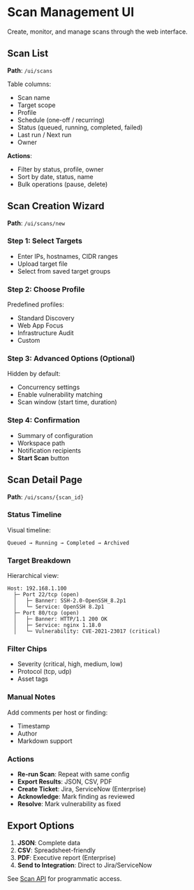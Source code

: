 # Scan Management UI

Create, monitor, and manage scans through the web interface.

## Scan List

**Path**: `/ui/scans`

Table columns:
- Scan name
- Target scope
- Profile
- Schedule (one-off / recurring)
- Status (queued, running, completed, failed)
- Last run / Next run
- Owner

**Actions**:
- Filter by status, profile, owner
- Sort by date, status, name
- Bulk operations (pause, delete)

## Scan Creation Wizard

**Path**: `/ui/scans/new`

### Step 1: Select Targets
- Enter IPs, hostnames, CIDR ranges
- Upload target file
- Select from saved target groups

### Step 2: Choose Profile
Predefined profiles:
- Standard Discovery
- Web App Focus
- Infrastructure Audit
- Custom

### Step 3: Advanced Options (Optional)
Hidden by default:
- Concurrency settings
- Enable vulnerability matching
- Scan window (start time, duration)

### Step 4: Confirmation
- Summary of configuration
- Workspace path
- Notification recipients
- **Start Scan** button

## Scan Detail Page

**Path**: `/ui/scans/{scan_id}`

### Status Timeline
Visual timeline:
```
Queued → Running → Completed → Archived
```

### Target Breakdown
Hierarchical view:
```
Host: 192.168.1.100
  ├─ Port 22/tcp (open)
  │   ├─ Banner: SSH-2.0-OpenSSH_8.2p1
  │   └─ Service: OpenSSH 8.2p1
  ├─ Port 80/tcp (open)
  │   ├─ Banner: HTTP/1.1 200 OK
  │   ├─ Service: nginx 1.18.0
  │   └─ Vulnerability: CVE-2021-23017 (critical)
```

### Filter Chips
- Severity (critical, high, medium, low)
- Protocol (tcp, udp)
- Asset tags

### Manual Notes
Add comments per host or finding:
- Timestamp
- Author
- Markdown support

### Actions
- **Re-run Scan**: Repeat with same config
- **Export Results**: JSON, CSV, PDF
- **Create Ticket**: Jira, ServiceNow (Enterprise)
- **Acknowledge**: Mark finding as reviewed
- **Resolve**: Mark vulnerability as fixed

## Export Options

1. **JSON**: Complete data
2. **CSV**: Spreadsheet-friendly
3. **PDF**: Executive report (Enterprise)
4. **Send to Integration**: Direct to Jira/ServiceNow

See [Scan API](/api/rest/scans) for programmatic access.
